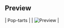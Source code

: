 ## Preview

| Pop-tarts | 
| ![Preview](https://github.com/user-attachments/assets/59c64b96-5779-41f8-9649-25af2d8a5d8f) |
